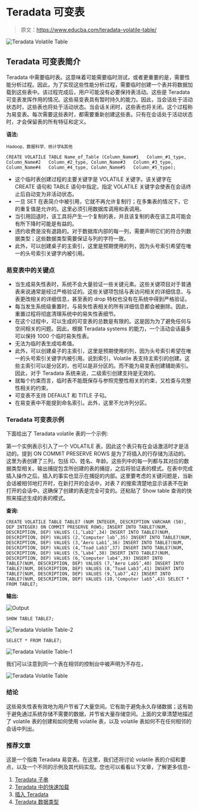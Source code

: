 # Teradata 可变表

> 原文：<https://www.educba.com/teradata-volatile-table/>

![Teradata Volatile Table](img/f7d2fddda767f6a9cc380eb9ffcf2b33.png)



## Teradata 可变表简介

Teradata 中需要临时表。这意味着可能需要临时测试，或者更重要的是，需要性能分析过程。因此，为了实现这些性能分析过程，需要临时创建一个表并将数据加载到这些表中。该过程完成后，用户可能没有必要保持表活动。这些是 Teradata 可变表发挥作用的情况。这些易变表具有暂时持久的能力。因此，当会话处于活动状态时，这些表也将处于活动状态。当会话关闭时，这些表也将关闭。这个过程称为易变表。每次需要这些表时，都需要重新创建这些表。只有在会话处于活动状态时，才会保留表的所有特征和定义。

**语法:**

<small>Hadoop、数据科学、统计学&其他</small>

`CREATE VOLATILE TABLE Name_of_Table
(Column_Name#1   Column_#1_type,
Column_Name#2   Column_#2_type,
Column_Name#3   Column_#3_type,
Column_Name#4   Column_#4_type,
Column_Name#5   Column_#5_type);`

*   这个临时表创建过程的主要关键字是 VOLATILE 关键字。该关键字在 CREATE 语句和 TABLE 语句中指定。指定 VOLATILE 关键字会使表在会话终止后自动变为非活动状态。
*   一旦 SET 在表简介中被引用，它就不再允许复制行；在多集表的情况下，它的重复值是允许的。这里必须引用数据库调用和表调用。
*   当引用回退时，该工具将产生一个复制的表，并且该复制的表在该工具可能会有所下降时可能是有益的。
*   违约收费是没有退路的。对于数据库内部的每一列，需要声明它们的符合列数据类型；这些数据类型需要保证与列的字符一致。
*   此外，可以创建桌子的主索引，这里是预期使用的列，因为头号索引希望在唯一的头号索引关键字内被引用。

### 易变表中的关键点

*   当生成易失性表时，系统不会大量验证一些关键元素。这些关键项目对于普通表来说通常是经过严格验证的。这些关键项包括与表访问相关的详细信息、与表更改相关的详细信息，甚至表的 drop 特权也没有在系统中得到严格验证。
*   每当发生系统级重置时，与易失性表相关的所有详细信息都会被删除。因此，重置过程将彻底清理系统中的易失性表细节。
*   在这个过程中，可以生成的可变表的总数是有限的。这是因为为了避免任何与空间相关的问题。因此，根据 Teradata systems 的能力，一个活动会话最多可以保持 1000 个临时易失性表。
*   无法为临时表生成哈希值。
*   此外，可以创建桌子的主索引，这里是预期使用的列，因为头号索引希望在唯一的头号索引关键字内被引用。说到索引，Volatile 表支持主索引的创建。这些主索引可以是分区的，也可以是非分区的。而不能为易变表创建辅助索引。因此，对于 Teradata 系统来说，二级索引创建支持是无效的。
*   就每个约束而言，临时表不能既保存与参照完整性相关的约束，又检查与完整性相关的约束。
*   可变表不支持 DEFAULT 和 TITLE 子句。
*   在易变表中不能提到命名索引。此外，这里不允许列分区。

### Teradata 可变表示例

下面给出了 Teradata volatile 表的一个示例:

第一个实例表示引入了一个 VOLATILE 表，因此这个表只有在会话激活时才是活动的。提到 ON COMMIT PRESERVE ROWS 是为了将插入的行存储为活动的。这里为表创建了三列，包括 ID、姓名、年龄。这些列中的每一列都与其对应的数据类型相关。输出捕捉包含所创建的表的捕捉，之后将验证表的模式。在表中完成插入操作之后。插入的事实也显示在捕捉的内部。这里要考虑的关键问题是，当新会话被相邻地打开时，在新打开的会话中，对表 7 的搜索清楚地显示该表不在新打开的会话中。这确保了创建的表是完全可变的。还粘贴了 Show table 查询的快照来描述生成的表的模式。

**查询:**

`CREATE VOLATILE TABLE TABLE7 (NUM INTEGER, DESCRIPTION VARCHAR (50), DEP INTEGER) ON COMMIT PRESERVE ROWS;
INSERT INTO TABLE7(NUM, DESCRIPTION, DEP) VALUES (1,’Lab2’,34)
INSERT INTO TABLE7(NUM, DESCRIPTION, DEP) VALUES (2,’Computer lab’,35)
INSERT INTO TABLE7(NUM, DESCRIPTION, DEP) VALUES (3,’Aero Lab1’,36)
INSERT INTO TABLE7(NUM, DESCRIPTION, DEP) VALUES (4,’Toad Lab3’,37)
INSERT INTO TABLE7(NUM, DESCRIPTION, DEP) VALUES (5,’Lab4’,38)
INSERT INTO TABLE7(NUM, DESCRIPTION, DEP) VALUES (6,’Computer lab4’,39)
INSERT INTO TABLE7(NUM, DESCRIPTION, DEP) VALUES (7,’Aero Lab5’,40)
INSERT INTO TABLE7(NUM, DESCRIPTION, DEP) VALUES (8,’Toad Lab3’,41)
INSERT INTO TABLE7(NUM, DESCRIPTION, DEP) VALUES (9,’Lab7’,42)
INSERT INTO TABLE7(NUM, DESCRIPTION, DEP) VALUES (10,’Computer lab5’,43)
SELECT * FROM TABLE7;`

**输出:**

![Output](img/e10943f817c08841310d35ad93dab910.png)



`SHOW TABLE TABLE7;`

![Teradata Volatile Table-2](img/48c6c1785abe5660ab27bb7b5735e171.png)



`SELECT * FROM TABLE7;`

![Teradata Volatile Table-1](img/ade990647388c568f4b12e724c6e0a64.png)



我们可以注意到同一个表在相邻的控制台中被声明为不存在，

![Teradata Volatile Table](img/5a0b1e07c541ebb03ab2c523cf822b0f.png)



### 结论

这些易失性表有效地为用户节省了大量空间。它有助于避免永久存储数据；这有助于避免通过系统存储不需要的数据，并节省大量存储空间。上面的文章清楚地描述了 volatile 表的创建和如何使用 volatile 表，以及 volatile 表如何不在任何相邻的会话中列出。

### 推荐文章

这是一个指南 Teradata 易变表。在这里，我们还将讨论 volatile 表的介绍和要点，以及一个不同的示例及其代码实现。您也可以看看以下文章，了解更多信息–

1.  [Teradata 子串](https://www.educba.com/teradata-substring/)
2.  [Teradata 中的快速加载](https://www.educba.com/fastload-in-teradata/)
3.  [插入 Teradata](https://www.educba.com/insert-into-teradata/)
4.  [Teradata 数据类型](https://www.educba.com/teradata-data-types/)
